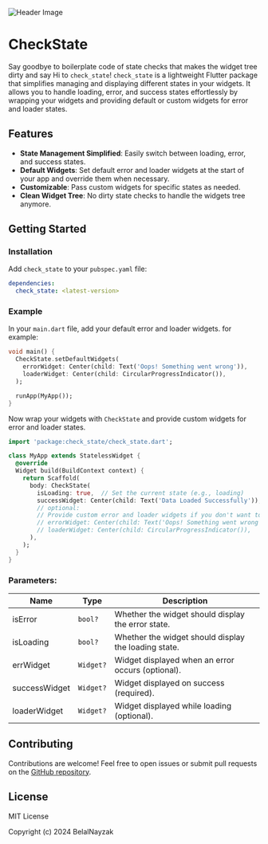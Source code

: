 ![Header Image](https://github.com/BelalNayzak/check_state/assets/check_state.png)

# CheckState

Say goodbye to boilerplate code of state checks that makes the widget tree dirty and say Hi to `check_state`!
`check_state` is a lightweight Flutter package that simplifies managing and displaying different states in your widgets. It allows you to handle loading, error, and success states effortlessly by wrapping your widgets and providing default or custom widgets for error and loader states.

## Features

- **State Management Simplified**: Easily switch between loading, error, and success states.
- **Default Widgets**: Set default error and loader widgets at the start of your app and override them when necessary.
- **Customizable**: Pass custom widgets for specific states as needed.
- **Clean Widget Tree**: No dirty state checks to handle the widgets tree anymore.

## Getting Started

### Installation

Add `check_state` to your `pubspec.yaml` file:

```yaml
dependencies:
  check_state: <latest-version>
```
### Example
In your `main.dart` file, add your default error and loader widgets. for example:
```dart
void main() {
  CheckState.setDefaultWidgets(
    errorWidget: Center(child: Text('Oops! Something went wrong')),
    loaderWidget: Center(child: CircularProgressIndicator()),
  );

  runApp(MyApp());
}
```
Now wrap your widgets with `CheckState` and provide custom widgets for error and loader states.
```dart
import 'package:check_state/check_state.dart';

class MyApp extends StatelessWidget {
  @override
  Widget build(BuildContext context) {
    return Scaffold(
      body: CheckState(
        isLoading: true,  // Set the current state (e.g., loading)
        successWidget: Center(child: Text('Data Loaded Successfully')),
        // optional:
        // Provide custom error and loader widgets if you don't want to use the default ones you set in main.dart
        // errorWidget: Center(child: Text('Oops! Something went wrong')),
        // loaderWidget: Center(child: CircularProgressIndicator()),
      ),
    );
  }
}
```

### Parameters:

| Name | Type | Description |
| --- | --- | --- |
| isError | `bool?` | Whether the widget should display the error state. |
| isLoading | `bool?` | Whether the widget should display the loading state. |
| errWidget | `Widget?` | Widget displayed when an error occurs (optional). |
| successWidget | `Widget?` | Widget displayed on success (required). |
| loaderWidget | `Widget?` | Widget displayed while loading (optional). |

## Contributing

Contributions are welcome! Feel free to open issues or submit pull requests on the [GitHub repository](https://github.com/BelalNayzak/check_state).

## License

MIT License

Copyright (c) 2024 BelalNayzak

